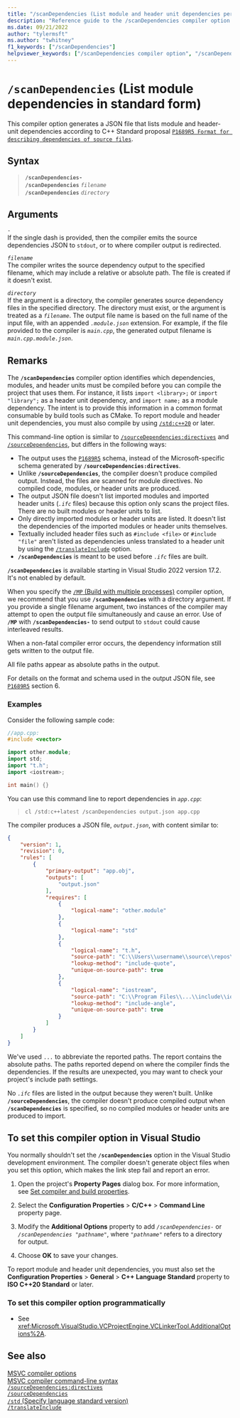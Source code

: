 ```yaml
---
title: "/scanDependencies (List module and header unit dependencies per Standard)"
description: "Reference guide to the /scanDependencies compiler option in Microsoft C++."
ms.date: 09/21/2022
author: "tylermsft"
ms.author: "twhitney"
f1_keywords: ["/scanDependencies"]
helpviewer_keywords: ["/scanDependencies compiler option", "/scanDependencies"]
---
```

# `/scanDependencies` (List module dependencies in standard form)

This compiler option generates a JSON file that lists module and header-unit dependencies according to C++ Standard proposal [`P1689R5 Format for describing dependencies of source files`](https://wg21.link/P1689r5).

## Syntax

> **`/scanDependencies-`**\
> **`/scanDependencies`** *`filename`*\
> **`/scanDependencies`** *`directory`*

## Arguments

*`-`*\
If the single dash is provided, then the compiler emits the source dependencies JSON to `stdout`, or to where compiler output is redirected.

*`filename`*\
The compiler writes the source dependency output to the specified filename, which may include a relative or absolute path. The file is created if it doesn't exist.

*`directory`*\
If the argument is a directory, the compiler generates source dependency files in the specified directory. The directory must exist, or the argument is treated as a *`filename`*. The output file name is based on the full name of the input file, with an appended *`.module.json`* extension. For example, if the file provided to the compiler is *`main.cpp`*, the generated output filename is *`main.cpp.module.json`*.

## Remarks

The **`/scanDependencies`** compiler option identifies which dependencies, modules, and header units must be compiled before you can compile the project that uses them. For instance, it lists `import <library>;` or `import "library";` as a header unit dependency, and `import name;` as a module dependency. The intent is to provide this information in a common format consumable by build tools such as CMake. To report module and header unit dependencies, you must also compile by using [`/std:c++20`](std-specify-language-standard-version.md) or later.

This command-line option is similar to [`/sourceDependencies:directives`](sourcedependencies-directives.md) and [`/sourceDependencies`](sourcedependencies.md), but differs in the following ways:

- The output uses the [`P1689R5`](https://wg21.link/P1689r5) schema, instead of the Microsoft-specific schema generated by **`/sourceDependencies:directives`**.
- Unlike **`/sourceDependencies`**, the compiler doesn't produce compiled output. Instead, the files are scanned for module directives. No compiled code, modules, or header units are produced.
- The output JSON file doesn't list imported modules and imported header units (*`.ifc`* files) because this option only scans the project files. There are no built modules or header units to list.
- Only directly imported modules or header units are listed. It doesn't list the dependencies of the imported modules or header units themselves.
- Textually included header files such as `#include <file>` or `#include "file"` aren't listed as dependencies unless translated to a header unit by using the [`/translateInclude`](translateinclude.md) option.
- **`/scanDependencies`** is meant to be used before *`.ifc`* files are built.

**`/scanDependencies`** is available starting in Visual Studio 2022 version 17.2. It's not enabled by default.

When you specify the [`/MP` (Build with multiple processes)](mp-build-with-multiple-processes.md) compiler option, we recommend that you use **`/scanDependencies`** with a directory argument. If you provide a single filename argument, two instances of the compiler may attempt to open the output file simultaneously and cause an error. Use of **`/MP`** with **`/scanDependencies-`** to send output to `stdout` could cause interleaved results.

When a non-fatal compiler error occurs, the dependency information still gets written to the output file.

All file paths appear as absolute paths in the output.

For details on the format and schema used in the output JSON file, see [`P1689R5`](https://wg21.link/P1689r5#_format) section 6.

### Examples

Consider the following sample code:

```cpp
//app.cpp:
#include <vector>

import other.module;
import std;
import "t.h";
import <iostream>;

int main() {}
```

You can use this command line to report dependencies in *`app.cpp`*:

> `cl /std:c++latest /scanDependencies output.json app.cpp`

The compiler produces a JSON file, *`output.json`*, with content similar to:

```JSON
{
    "version": 1,
    "revision": 0,
    "rules": [
        {
            "primary-output": "app.obj",
            "outputs": [
                "output.json"
            ],
            "requires": [
                {
                    "logical-name": "other.module"
                },
                {
                    "logical-name": "std"
                },
                {
                    "logical-name": "t.h",
                    "source-path": "C:\\Users\\username\\source\\repos\\app\\app\\t.h",
                    "lookup-method": "include-quote",
                    "unique-on-source-path": true
                },
                {
                    "logical-name": "iostream",
                    "source-path": "C:\\Program Files\\...\\include\\iostream",
                    "lookup-method": "include-angle",
                    "unique-on-source-path": true
                }
            ]
        }
    ]
}
```

We've used `...` to abbreviate the reported paths. The report contains the absolute paths. The paths reported depend on where the compiler finds the dependencies. If the results are unexpected, you may want to check your project's include path settings.

No *`.ifc`* files are listed in the output because they weren't built. Unlike **`/sourceDependencies`**, the compiler doesn't produce compiled output when **`/scanDependencies`** is specified, so no compiled modules or header units are produced to import.

## To set this compiler option in Visual Studio

You normally shouldn't set the **`/scanDependencies`** option in the Visual Studio development environment. The compiler doesn't generate object files when you set this option, which makes the link step fail and report an error.

1. Open the project's **Property Pages** dialog box. For more information, see [Set compiler and build properties](../working-with-project-properties.md).

1. Select the **Configuration Properties** > **C/C++** > **Command Line** property page.

1. Modify the **Additional Options** property to add *`/scanDependencies-`* or *`/scanDependencies "pathname"`*, where *`"pathname"`* refers to a directory for output.

1. Choose **OK** to save your changes.

To report module and header unit dependencies, you must also set the **Configuration Properties** > **General** > **C++ Language Standard** property to **ISO C++20 Standard** or later.

### To set this compiler option programmatically

- See <xref:Microsoft.VisualStudio.VCProjectEngine.VCLinkerTool.AdditionalOptions%2A>.

## See also

[MSVC compiler options](compiler-options.md)\
[MSVC compiler command-line syntax](compiler-command-line-syntax.md)\
[`/sourceDependencies:directives`](sourcedependencies-directives.md)\
[`/sourceDependencies`](sourcedependencies.md)\
[`/std` (Specify language standard version)](std-specify-language-standard-version.md)\
[`/translateInclude`](translateinclude.md)
